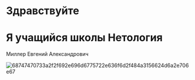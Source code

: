# Здравствуйте 
# Я учащийся школы Нетология
Миллер Евгений Александрович

![68747470733a2f2f692e696d6775722e636f6d2f484a3156624d6a2e706e67](https://github.com/Evgenii878/New-repositori/assets/173143011/a12cb595-a2a0-4985-895e-01827a7b3018)

